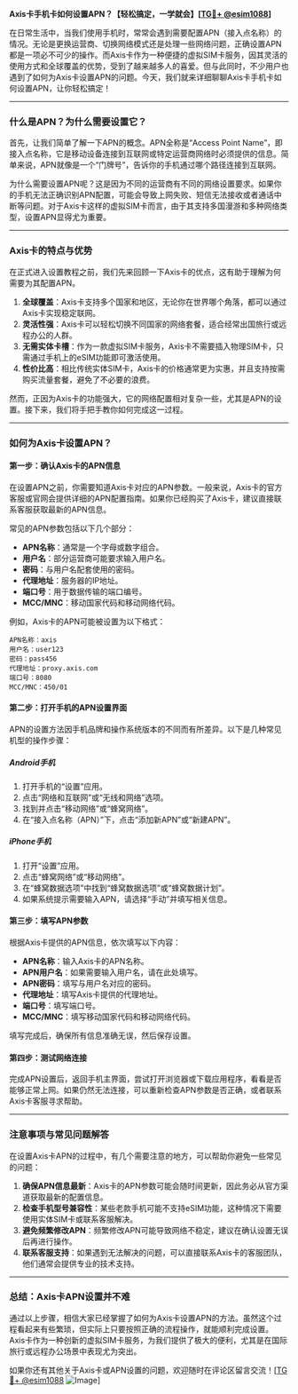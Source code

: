 **Axis卡手机卡如何设置APN？【轻松搞定，一学就会】[[TG💪+ @esim1088](https://t.me/s/esim1088)]**

在日常生活中，当我们使用手机时，常常会遇到需要配置APN（接入点名称）的情况。无论是更换运营商、切换网络模式还是处理一些网络问题，正确设置APN都是一项必不可少的操作。而Axis卡作为一种便捷的虚拟SIM卡服务，因其灵活的使用方式和全球覆盖的优势，受到了越来越多人的喜爱。但与此同时，不少用户也遇到了如何为Axis卡设置APN的问题。今天，我们就来详细聊聊Axis卡手机卡如何设置APN，让你轻松搞定！

---

### **什么是APN？为什么需要设置它？**

首先，让我们简单了解一下APN的概念。APN全称是“Access Point Name”，即接入点名称，它是移动设备连接到互联网或特定运营商网络时必须提供的信息。简单来说，APN就像是一个“门牌号”，告诉你的手机通过哪个路径连接到互联网。

为什么需要设置APN呢？这是因为不同的运营商有不同的网络设置要求。如果你的手机无法正确识别APN配置，可能会导致上网失败、短信无法接收或者通话中断等问题。对于Axis卡这样的虚拟SIM卡而言，由于其支持多国漫游和多种网络类型，设置APN显得尤为重要。

---

### **Axis卡的特点与优势**

在正式进入设置教程之前，我们先来回顾一下Axis卡的优点，这有助于理解为何需要为其配置APN。

1. **全球覆盖**：Axis卡支持多个国家和地区，无论你在世界哪个角落，都可以通过Axis卡实现稳定联网。
2. **灵活性强**：Axis卡可以轻松切换不同国家的网络套餐，适合经常出国旅行或远程办公的人群。
3. **无需实体卡槽**：作为一款虚拟SIM卡服务，Axis卡不需要插入物理SIM卡，只需通过手机上的eSIM功能即可激活使用。
4. **性价比高**：相比传统实体SIM卡，Axis卡的价格通常更为实惠，并且支持按需购买流量套餐，避免了不必要的浪费。

然而，正因为Axis卡的功能强大，它的网络配置相对复杂一些，尤其是APN的设置。接下来，我们将手把手教你如何完成这一过程。

---

### **如何为Axis卡设置APN？**

#### **第一步：确认Axis卡的APN信息**
在设置APN之前，你需要知道Axis卡对应的APN参数。一般来说，Axis卡的官方客服或官网会提供详细的APN配置指南。如果你已经购买了Axis卡，建议直接联系客服获取最新的APN信息。

常见的APN参数包括以下几个部分：
- **APN名称**：通常是一个字母或数字组合。
- **用户名**：部分运营商可能要求输入用户名。
- **密码**：与用户名配套使用的密码。
- **代理地址**：服务器的IP地址。
- **端口号**：用于数据传输的端口编号。
- **MCC/MNC**：移动国家代码和移动网络代码。

例如，Axis卡的APN可能被设置为以下格式：
```
APN名称：axis
用户名：user123
密码：pass456
代理地址：proxy.axis.com
端口号：8080
MCC/MNC：450/01
```

#### **第二步：打开手机的APN设置界面**
APN的设置方法因手机品牌和操作系统版本的不同而有所差异。以下是几种常见机型的操作步骤：

##### **Android手机**
1. 打开手机的“设置”应用。
2. 点击“网络和互联网”或“无线和网络”选项。
3. 找到并点击“移动网络”或“蜂窝网络”。
4. 在“接入点名称（APN）”下，点击“添加新APN”或“新建APN”。

##### **iPhone手机**
1. 打开“设置”应用。
2. 点击“蜂窝网络”或“移动网络”。
3. 在“蜂窝数据选项”中找到“蜂窝数据选项”或“蜂窝数据计划”。
4. 如果系统提示需要输入APN，请选择“手动”并填写相关信息。

#### **第三步：填写APN参数**
根据Axis卡提供的APN信息，依次填写以下内容：
- **APN名称**：输入Axis卡的APN名称。
- **APN用户名**：如果需要输入用户名，请在此处填写。
- **APN密码**：填写与用户名对应的密码。
- **代理地址**：填写Axis卡提供的代理地址。
- **端口号**：填写端口号。
- **MCC/MNC**：填写移动国家代码和移动网络代码。

填写完成后，确保所有信息准确无误，然后保存设置。

#### **第四步：测试网络连接**
完成APN设置后，返回手机主界面，尝试打开浏览器或下载应用程序，看看是否能够正常上网。如果仍然无法连接，可以重新检查APN参数是否正确，或者联系Axis卡客服寻求帮助。

---

### **注意事项与常见问题解答**

在设置Axis卡APN的过程中，有几个需要注意的地方，可以帮助你避免一些常见的问题：

1. **确保APN信息最新**：Axis卡的APN参数可能会随时间更新，因此务必从官方渠道获取最新的配置信息。
2. **检查手机型号兼容性**：某些老款手机可能不支持eSIM功能，这种情况下需要使用实体SIM卡或联系客服解决。
3. **避免频繁修改APN**：频繁修改APN可能导致网络不稳定，建议在确认设置无误后再进行操作。
4. **联系客服支持**：如果遇到无法解决的问题，可以直接联系Axis卡的客服团队，他们通常会提供专业的技术支持。

---

### **总结：Axis卡APN设置并不难**

通过以上步骤，相信大家已经掌握了如何为Axis卡设置APN的方法。虽然这个过程看起来有些繁琐，但实际上只要按照正确的流程操作，就能顺利完成设置。Axis卡作为一种创新的虚拟SIM卡服务，为我们提供了极大的便利，尤其是在国际旅行或远程办公场景中表现尤为突出。

如果你还有其他关于Axis卡或APN设置的问题，欢迎随时在评论区留言交流！[[TG💪+ @esim1088](https://t.me/s/esim1088) ![Image](https://i.postimg.cc/4NQfJmqS/Snipaste-2025-05-13-00-14-12.png)]